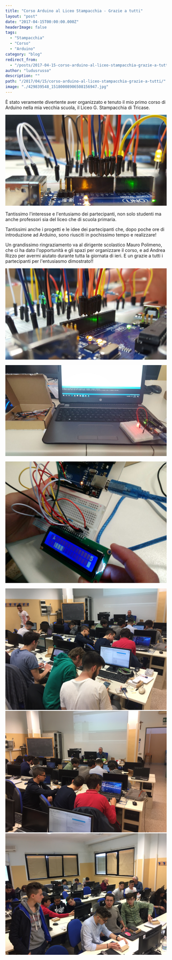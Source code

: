 ```yaml
---
title: "Corso Arduino al Liceo Stampacchia - Grazie a tutti"
layout: "post"
date: "2017-04-15T00:00:00.000Z"
headerImage: false
tags:
  - "Stampacchia"
  - "Corso"
  - "Arduino"
category: "blog"
redirect_from:
  - "/posts/2017-04-15-corso-arduino-al-liceo-stampacchia-grazie-a-tutti"
author: "ludusrusso"
description: ""
path: "/2017/04/15/corso-arduino-al-liceo-stampacchia-grazie-a-tutti/"
image: "./429839548_15180008906508156947.jpg"
---
```


È stato veramente divertente aver organizzato e tenuto il mio primo corso di Arduino nella mia vecchia scuola, il Liceo G. Stampacchia di Tricase.

![](./429839548_15180008906508156947.jpg)

Tantissimo l'interesse e l'entusiamo dei partecipanti, non solo studenti ma anche professori sia del liceo che di scuola primaria.

Tantissimi anche i progetti e le idee dei partecipanti che, dopo poche ore di introduzione ad Arduino, sono riusciti in pochissimo tempo e realizzare!

Un grandissimo ringraziamento va al dirigente scolastico Mauro Polimeno, che ci ha dato l'opportunità e gli spazi per organizzare il corso, e ad Andrea Rizzo per avermi aiutato durante tutta la giornata di ieri.
E un grazie a tutti i partecipanti per l'entusiasmo dimostrato!!

![](./430509668_5099670742256406301.jpg)

![](./430517112_13201974008426520802.jpg)

![](./430528938_9303448935594151752.jpg)

![](./IMG_2349.JPG)
![](./IMG_2350.JPG)
![](./IMG_2351.JPG)
